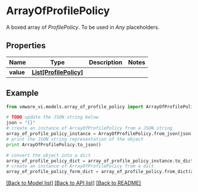 # ArrayOfProfilePolicy

A boxed array of *ProfilePolicy*. To be used in *Any* placeholders. 

## Properties
Name | Type | Description | Notes
------------ | ------------- | ------------- | -------------
**value** | [**List[ProfilePolicy]**](ProfilePolicy.md) |  | 

## Example

```python
from vmware_vi.models.array_of_profile_policy import ArrayOfProfilePolicy

# TODO update the JSON string below
json = "{}"
# create an instance of ArrayOfProfilePolicy from a JSON string
array_of_profile_policy_instance = ArrayOfProfilePolicy.from_json(json)
# print the JSON string representation of the object
print ArrayOfProfilePolicy.to_json()

# convert the object into a dict
array_of_profile_policy_dict = array_of_profile_policy_instance.to_dict()
# create an instance of ArrayOfProfilePolicy from a dict
array_of_profile_policy_form_dict = array_of_profile_policy.from_dict(array_of_profile_policy_dict)
```
[[Back to Model list]](../README.md#documentation-for-models) [[Back to API list]](../README.md#documentation-for-api-endpoints) [[Back to README]](../README.md)


